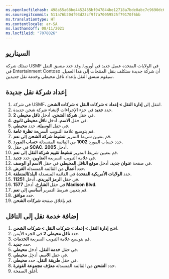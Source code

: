 ```yaml
---
ms.openlocfilehash: 498a55a68be4452455bf047844be12718a7bde0abc7c9690dc6cea7b9ce8179c
ms.sourcegitcommit: 511a76b204f93d23cf9f7a70059525f79170f6bb
ms.translationtype: HT
ms.contentlocale: ar-SA
ms.lasthandoff: 08/11/2021
ms.locfileid: "7078026"
---
```

## <a name="scenario"></a>السيناريو
تمتلك شركة USMF في الولايات المتحدة عميل جديد في أوروبا. وقد حدد منسق النقل في Entertainment Contoso أن شركة جديدة ستكلف بنقل المنتجات إلى هذا العميل. سيقوم منسق النقل بإعداد ناقل محيطي وخدمة نقل جديدين.

## <a name="set-up-a-new-carrier"></a>إعداد شركة نقل جديدة 

1.  في شركة USMF، انتقل إلى **إدارة النقل > إعداد > شركات النقل > شركات الشحن**.
2.  حدد **جديد** في جزء الإجراءات لإنشاء شركة شحن جديدة.
3.  في حقل **شركة الشحن**، أدخل **ناقل محيطي 2**.
4.  في حقل **الاسم**، أدخل **ناقل محيطي ثانوي**.
5.  في حقل **الوسيلة**، حدد **محيطي**.
6.  قم بتوسيع علامة التبويب السريعة **نظرة عامة**.  
7.  قم بتعيين شريط التمرير **تنشيط شركة الشحن** إلى **نعم**.
8.  حدد حساب المورد **1002** من القائمة المنسدلة **حساب المورد**.
9.  في حقل **SCAC**، أدخل **2005**.
10. قم بتعيين شريط التمرير **تنشيط تقييم شركة النقل** إلى **نعم**.
11. في علامة التبويب السريعة **العناوين**، حدد **جديد**.
12. في صفحة **عنوان جديد**، أدخل **موقع الناقل المحيطي** في حقل **الاسم أو الوصف**.
13. حدد **أعمال‬** من القائمة المنسدلة **الغرض**.
14. حدد **الولايات الأمريكية المتحدة** في القائمة المنسدلة **البلد/المنطقة**.
15. في حقل **الرمز البريدي**، أدخل **11251**.
16. في حقل **الشارع**، أدخل **1577 Madison Blvd**.
17. قم بتعيين شريط التمرير **أساسي‬** إلى **نعم**.
18. حدد **موافق**.
19. قم بإغلاق صفحة **شركات الشحن**.

## <a name="add-a-carrier-service-to-the-carrier"></a>إضافة خدمة نقل إلى الناقل

1.  افتح **إدارة النقل > إعداد > شركات النقل > شركات الشحن**.
2.  حدد **ناقل محيطي 2** في الجزء الأيمن.
3.  قم بتوسيع علامة التبويب السريعة **الخدمات**.
4.  حدد **جديد**.
5.  في حقل **خدمة النقل**، أدخل **محيطي**.
6.  في حقل **الاسم**، أدخِل **محيطي**.
7.  في حقل **طريقة النقل**، حدد **محيطي**.
8.  حدد **الشحن** من القائمة المنسدلة **معرّف مجموعة الفوترة**.
9.  أغلق الصفحة.
